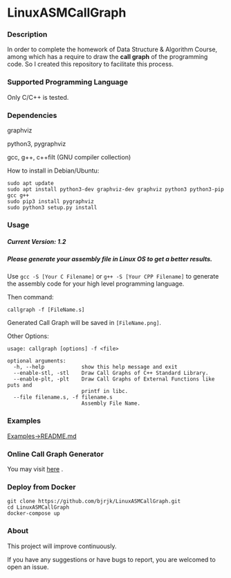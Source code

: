 # LinuxASMCallGraph
### Description
In order to complete the homework of Data Structure & Algorithm Course, among which has a require to draw the **call graph** of the programming code. So I created this repository to facilitate this process.
### Supported Programming Language
Only C/C++ is tested.
### Dependencies
graphviz

python3, pygraphviz

gcc, g++, c++filt (GNU compiler collection)

How to install in Debian/Ubuntu:
```
sudo apt update
sudo apt install python3-dev graphviz-dev graphviz python3 python3-pip gcc g++
sudo pip3 install pygraphviz
sudo python3 setup.py install
```

### Usage
##### Current Version: 1.2
##### Please generate your assembly file in Linux OS to get a better results.
Use ```gcc -S [Your C Filename]``` or ```g++ -S [Your CPP Filename]``` to generate the assembly code for your high level programming language. 

Then command:
```
callgraph -f [FileName.s]
```
Generated Call Graph will be saved in ```[FileName.png]```.

Other Options:
```
usage: callgraph [options] -f <file>

optional arguments:
  -h, --help            show this help message and exit
  --enable-stl, -stl    Draw Call Graphs of C++ Standard Library.
  --enable-plt, -plt    Draw Call Graphs of External Functions like puts and
                        printf in libc.
  --file filename.s, -f filename.s
                        Assembly File Name.
```
### Examples
[Examples->README.md](https://github.com/bjrjk/LinuxASMCallGraph/blob/master/examples/README.md)

### Online Call Graph Generator
You may visit [here](http://linuxasmcallgraph.renjikai.com/) .

### Deploy from Docker
```
git clone https://github.com/bjrjk/LinuxASMCallGraph.git
cd LinuxASMCallGraph
docker-compose up
```

### About
This project will improve continuously. 

If you have any suggestions or have bugs to report, you are welcomed to open an issue.
